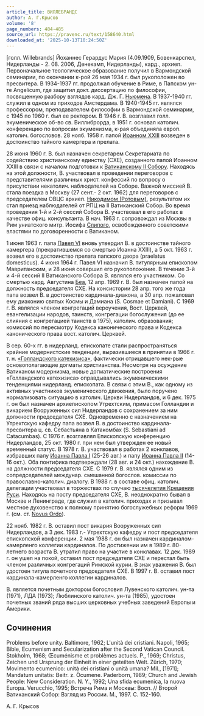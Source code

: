 ```yaml
---
article_title: ВИЛЛЕБРАНДС
author: А. Г.Крысов
volume: '8'
page_numbers: 484-485
source_url: https://pravenc.ru/text/158640.html
downloaded_at: '2025-10-13T10:24:50Z'
---
```


[голл. Willebrands] Йоханнес Герардус Мария (4.09.1909, Бовенкарспел, Нидерланды - 2. 08. 2006, Денекамп, Нидерланды), кард., архиеп. Первоначальное теологическое образование получил в Вармондской семинарии, по окончании к-рой 26 мая 1934 г. был рукоположен во пресвитера. В 1934-1937 гг. продолжал обучение в Риме, в Папском ун-те Angelicum, где защитил докт. диссертацию по философии, посвященную разбору взглядов кард. Дж. Г. [Ньюмена](https://pravenc.ru/text/Ньюмена.html). В 1937-1940 гг. служил в одном из приходов Амстердама. В 1940-1945 гг. являлся профессором, преподавателем философии в Вармондской семинарии, с 1945 по 1960 г. был ее ректором. В 1946 г. В. возглавил голл. экуменическое об-во св. Виллиброрда, в 1951 г. основал католич. конференцию по вопросам экуменизма, к-рая объединяла европ. католич. богословов. 28 нояб. 1958 г. папой [Иоанном XXIII](<https://pravenc.ru/text/Иоанном XXIII.html>) возведен в достоинство тайного камергера и прелата.

28 июня 1960 г. В. был назначен секретарем Секретариата по содействию христианскому единству (СХЕ), созданного папой Иоанном XXIII в связи с началом подготовки к [Ватиканскому II Собору](<https://pravenc.ru/text/Ватиканскому II Собору.html>). Находясь на этой должности, В. участвовал в проведении переговоров с представителями различных христ. конфессий по вопросу о присутствии некатолич. наблюдателей на Соборе. Важной миссией В. стала поездка в Москву (27 сент.- 2 окт. 1962) для переговоров с председателем ОВЦС архиеп. [Никодимом (Ротовым)](https://pravenc.ru/text/Никодим.html), результатом их стал приезд наблюдателей от РПЦ на II Ватиканский Собор. Во время проведения 1-й и 2-й сессий Собора В. участвовал в его работах в качестве офиц. консультанта. В нач. 1963 г. сопровождал из Москвы в Рим униатского митр. Иосифа [Слипого](https://pravenc.ru/text/Слипого.html), освобожденного советскими властями по договоренности с Ватиканом.

1 июня 1963 г. папа [Павел VI](<https://pravenc.ru/text/Павел VI.html>) вновь утвердил В. в достоинстве тайного камергера (прекратившемся со смертью Иоанна XXIII), а 5 окт. 1963 г. возвел его в достоинство прелата папского двора (praelatus domesticus). 4 июня 1964 г. Павел VI назначил В. титулярным епископом Мавританским, и 28 июня совершил его рукоположение. В течение 3-й и 4-й сессий II Ватиканского Собора В. являлся его участником. Со смертью кард. Августина [Беа](https://pravenc.ru/text/Беа.html), 12 апр. 1969 г. В. был назначен папой на должность председателя СХЕ. На консистории 28 апр. того же года папа возвел В. в достоинство кардинала-диакона, а 30 апр. пожаловал ему диаконию святых Космы и Дамиана (S. Cosmae et Damiani). С 1969 г. В. являлся членом конгрегаций вероучения, Вост. Церквей, евангелизации народов, таинств, конгрегации богослужения (до ее слияния с конгрегацией таинств в 1975), католич. образования; комиссий по пересмотру Кодекса канонического права и Кодекса канонического права вост. католич. Церквей.

В сер. 60-х гг. в нидерланд. епископате стали распространяться крайние модернистские тенденции, выразившиеся в принятии в 1966 г. т. н. [«Голландского катехизиса»](<https://pravenc.ru/text/ Голландского катехизиса .html>), фактически отрицавшего нек-рые основополагающие догматы христианства. Несмотря на осуждение Ватиканом модернизма, новые догматические построения «Голландского катехизиса» оправдывались экуменическими тенденциями нидерланд. епископата. В связи с этим В., как одному из активных участников экуменического движения, было поручено нормализовать ситуацию в католич. Церкви Нидерландов, и 6 дек. 1975 г. он был назначен архиепископом Утрехтским, примасом Голландии и викарием Вооруженных сил Нидерландов с сохранением за ним должности председателя СХЕ. Одновременно с назначением на Утрехтскую кафедру папа возвел В. в достоинство кардинала-пресвитера ц. св. Себастьяна в Катакомбах (S. Sebastiani ad Catacumbas). С 1976 г. возглавлял Епископскую конференцию Нидерландов, 25 окт. 1980 г. при нем был утвержден ее новый временный статус. В 1978 г. В. участвовал в работах 2 конклавов, избравших папу [Иоанна Павла I](<https://pravenc.ru/text/Иоанн Павл I.html>) (25-26 авг.) и папу [Иоанна Павла II](<https://pravenc.ru/text/Иоанна Павла II.html>) (14-16 окт.). Оба понтифика подтверждали (28 авг. и 24 окт.) нахождение В. на должности председателя СХЕ. С 1979 г. В. являлся одним из сопредседателей междунар. смешанной богослов. комиссии по православно-католич. диалогу. В 1988 г. в составе офиц. католич. делегации участвовал в торжествах по случаю [тысячелетия Крещения Руси](<https://pravenc.ru/text/тысячелетия Крещения Руси.html>). Находясь на посту председателя СХЕ, В. неоднократно бывал в Москве и Ленинграде, где служил в католич. приходах и призывал местное духовенство к полному принятию богослужебных реформ 1969 г. (см. ст. [Novus Ordo](<https://pravenc.ru/text/Novus Ordo.html>)).

22 нояб. 1982 г. В. оставил пост викария Вооруженных сил Нидерландов, а 3 дек. 1983 г.- Утрехтскую кафедру и пост председателя епископской конференции. 2 мая 1988 г. он был назначен кардиналом-камерленго коллегии кардиналов. По достижении им в 1989 г. 80-летнего возраста В. утратил право на участие в конклавах. 12 дек. 1989 г. он ушел на покой, оставил пост председателя СХЕ и перестал быть членом различных конгрегаций Римской курии. В знак уважения В. был удостоен титула почетного председателя СХЕ. В 1997 г. В. оставил пост кардинала-камерленго коллегии кардиналов.

В. является почетным доктором богословия Лувенского католич. ун-та (1971), ЛДА (1973); Люблинского католич. ун-та (1985), удостоен почетных званий ряда высших церковных учебных заведений Европы и Америки.

## Сочинения

Problems before unity. Baltimore, 1962; L'unità dei cristiani. Napoli, 1965; Bible, Ecumenism and Secularization after the Second Vatican Council. Stokholm, 1968; Œcuménisme et problèmes actuels. P., 1969; Christus, Zeichen und Ursprung der Einheit in einer geteilten Welt. Zürich, 1970; Movimento ecumenico: unità dei cristiani o unità umana? Mil., [1971]; Mandatum unitatis: Beitr. z. Öcumene. Paderborn, 1989; Church and Jewish People: New Consideration. N. Y., 1992; Una sfida ecumenica, la nuova Europa. Verucchio, 1995; Встреча Рима и Москвы: Восп. // Второй Ватиканский Собор: Взгляд из России. М., 1997. С. 152-160.

А. Г.  Крысов
